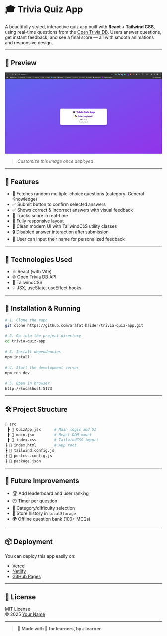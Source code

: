 # 🎓 Trivia Quiz App

A beautifully styled, interactive quiz app built with **React + Tailwind CSS**, using real-time questions from the [Open Trivia DB](https://opentdb.com/). Users answer questions, get instant feedback, and see a final score — all with smooth animations and responsive design.

---

## 📸 Preview

![Screenshot](preview.png)  
> *Customize this image once deployed*

---

## 🚀 Features

- 🔀 Fetches random multiple-choice questions (category: General Knowledge)
- ✅ Submit button to confirm selected answers
- ✅ Shows correct & incorrect answers with visual feedback
- 🧠 Tracks score in real-time
- 📱 Fully responsive layout
- 🎨 Clean modern UI with TailwindCSS utility classes
- 🔒 Disabled answer interaction after submission
- 🧑 User can input their name for personalized feedback

---

## 🧪 Technologies Used

- ⚛️ React (with Vite)
- 🌐 Open Trivia DB API
- 🎨 TailwindCSS
- 💡 JSX, useState, useEffect hooks

---

## 🔧 Installation & Running

```bash
# 1. Clone the repo
git clone https://github.com/arafat-haider/trivia-quiz-app.git

# 2. Go into the project directory
cd trivia-quiz-app

# 3. Install dependencies
npm install

# 4. Start the development server
npm run dev

# 5. Open in browser
http://localhost:5173
```

---

## 🛠 Project Structure

```bash
📁 src
 ┣ 📄 QuizApp.jsx      # Main logic and UI
 ┣ 📄 main.jsx         # React DOM mount
 ┣ 📄 index.css        # TailwindCSS import
┣ 📄 index.html        # App root
┣ 📄 tailwind.config.js
┣ 📄 postcss.config.js
┣ 📄 package.json
```

---

## 🧠 Future Improvements

- 🏆 Add leaderboard and user ranking
- 🕒 Timer per question
- 🧾 Category/difficulty selection
- 🔖 Store history in `localStorage`
- 🌍 Offline question bank (100+ MCQs)

---

## 📦 Deployment

You can deploy this app easily on:
- [Vercel](https://vercel.com)
- [Netlify](https://netlify.com)
- [GitHub Pages](https://pages.github.com)

---

## 📄 License

MIT License  
© 2025 [Your Name](https://github.com/yourusername)

---

> 💬 **Made with 💙 for learners, by a learner**
